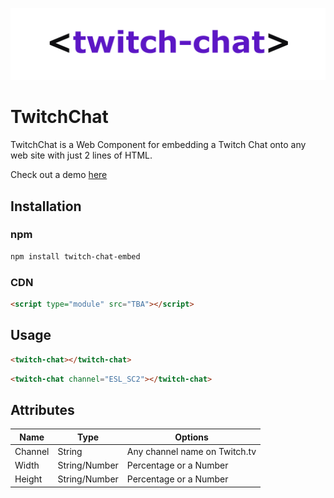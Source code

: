 ![Twitch Chat Component logo](twitch-chat.png)

# TwitchChat

TwitchChat is a Web Component for embedding a Twitch Chat onto any web site with just 2 lines of HTML.

Check out a demo [here](https://matsuuu.github.io/twitch-chat/)

## Installation

### npm

```bash
npm install twitch-chat-embed
```

### CDN

```html
<script type="module" src="TBA"></script>
```

## Usage

```html
<twitch-chat></twitch-chat>
```

```html
<twitch-chat channel="ESL_SC2"></twitch-chat>
```

## Attributes

| Name    | Type          | Options                       |
| ------- | ------------- | ----------------------------- |
| Channel | String        | Any channel name on Twitch.tv |
| Width   | String/Number | Percentage or a Number        |
| Height  | String/Number | Percentage or a Number        |
